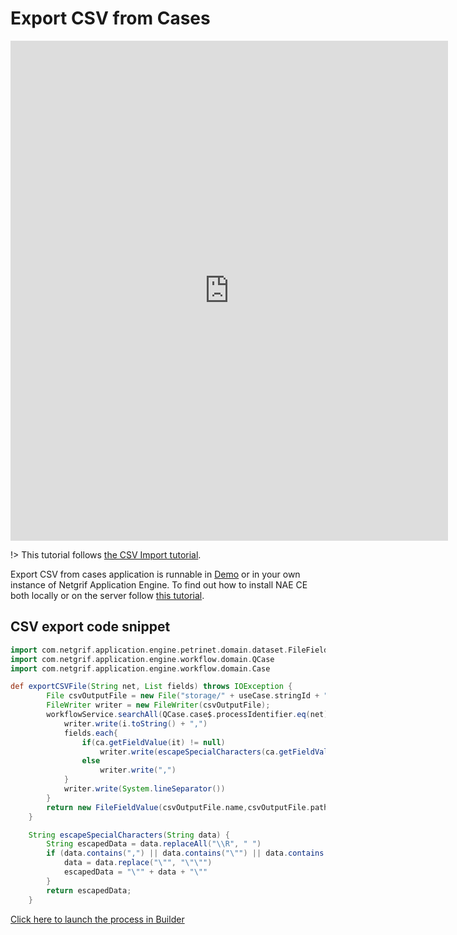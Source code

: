 # Export CSV from Cases

<iframe width="700" height="800" src="https://www.youtube.com/embed/lin-jxKO-I4" title="YouTube video player"
frameborder="0" allow="accelerometer; autoplay; clipboard-write; encrypted-media; gyroscope; picture-in-picture"
allowfullscreen></iframe>

!> This tutorial follows [the CSV Import tutorial](examples/csv-import/csv-import.md).

Export CSV from cases application is runnable in [Demo](https://etask.netgrif.cloud/) or in your own instance of Netgrif
Application Engine. To find out how to install NAE CE both locally or on the server
follow [this tutorial](tutorials/nae-ce-starter/nae-ce-starter.md).

## CSV export code snippet

```groovy
import com.netgrif.application.engine.petrinet.domain.dataset.FileField
import com.netgrif.application.engine.workflow.domain.QCase
import com.netgrif.application.engine.workflow.domain.Case

def exportCSVFile(String net, List fields) throws IOException {
        File csvOutputFile = new File("storage/" + useCase.stringId + "_csv_file.csv")
        FileWriter writer = new FileWriter(csvOutputFile);
        workflowService.searchAll(QCase.case$.processIdentifier.eq(net)).eachWithIndex{ Case ca, int i ->
            writer.write(i.toString() + ",")
            fields.each{
                if(ca.getFieldValue(it) != null)
                    writer.write(escapeSpecialCharacters(ca.getFieldValue(it).toString()) + ",")
                else
                    writer.write(",")
            }
            writer.write(System.lineSeparator())
        }
        return new FileFieldValue(csvOutputFile.name,csvOutputFile.path)
    }

    String escapeSpecialCharacters(String data) {
        String escapedData = data.replaceAll("\\R", " ")
        if (data.contains(",") || data.contains("\"") || data.contains("'")) {
            data = data.replace("\"", "\"\"")
            escapedData = "\"" + data + "\""
        }
        return escapedData;
    }
```

[Click here to launch the process in Builder](https://builder.netgrif.com/modeler?modelUrl=https://academy.netgrif.com/examples/csv-export/export.xml)
